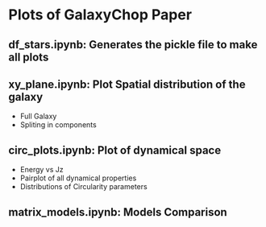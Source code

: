 # Plots of GalaxyChop Paper

## df_stars.ipynb: Generates the pickle file to make all plots

## xy_plane.ipynb: Plot Spatial distribution of the galaxy
- Full Galaxy
- Spliting in components

## circ_plots.ipynb: Plot of dynamical space
- Energy vs Jz
- Pairplot of all dynamical properties
- Distributions of Circularity parameters

##  matrix_models.ipynb: Models Comparison
